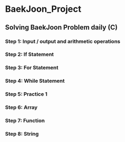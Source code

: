 # BaekJoon_Project
## Solving BaekJoon Problem daily	(C)	
### Step 1: Input / output and arithmetic operations
### Step 2: If Statement
### Step 3: For Statement
### Step 4: While Statement
### Step 5: Practice 1
### Step 6: Array
### Step 7: Function
### Step 8: String
